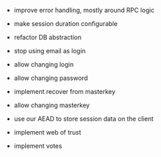 - improve error handling, mostly around RPC logic
- make session duration configurable
- refactor DB abstraction

- stop using email as login
- allow changing login
- allow changing password
- implement recover from masterkey
- allow changing masterkey

- use our AEAD to store session data on the client


- implement web of trust


- implement votes